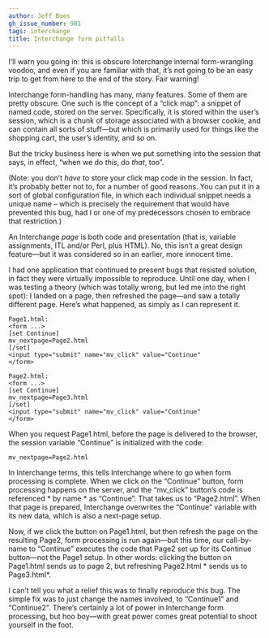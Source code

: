 ```yaml
---
author: Jeff Boes
gh_issue_number: 981
tags: interchange
title: Interchange form pitfalls
---
```


I’ll warn you going in: this is obscure Interchange internal form-wrangling voodoo, and even if you are familiar with that, it’s not going to be an easy trip to get from here to the end of the story. Fair warning!

Interchange form-handling has many, many features. Some of them are pretty obscure. One such is the concept of a “click map”: a snippet of named code, stored on the server. Specifically, it is stored within the user’s session, which is a chunk of storage associated with a browser cookie, and can contain all sorts of stuff—​but which is primarily used for things like the shopping cart, the user’s identity, and so on.

But the tricky business here is when we put something into the session that says, in effect, “when we do *this*, do *that*, too”.

(Note: you don’t *have* to store your click map code in the session. In fact, it’s probably better not to, for a number of good reasons. You can put it in a sort of global configuration file, in which each individual snippet needs a unique name – which is precisely the requirement that would have prevented this bug, had I or one of my predecessors chosen to embrace that restriction.)

An Interchange *page* is both code and presentation (that is, variable assignments, ITL and/or Perl, plus HTML). No, this isn’t a great design feature—​but it was considered so in an earlier, more innocent time.

I had one application that continued to present bugs that resisted solution, in fact they were virtually impossible to reproduce. Until one day, when I was testing a theory (which was totally wrong, but led me into the right spot): I landed on a page, then refreshed the page—​and saw a totally different page. Here’s what happened, as simply as I can represent it.

```
Page1.html:
<form ...>
[set Continue]
mv_nextpage=Page2.html
[/set]
<input type="submit" name="mv_click" value="Continue"
</form>

Page2.html:
<form ...>
[set Continue]
mv_nextpage=Page3.html
[/set]
<input type="submit" name="mv_click" value="Continue"
</form>

```

When you request Page1.html, before the page is delivered to the browser, the session variable “Continue” is initialized with the code:

```
mv_nextpage=Page2.html

```

In Interchange terms, this tells Interchange where to go when form processing is complete. When we click on the “Continue” button, form processing happens on the server, and the “mv_click” button’s code is referenced * by name * as “Continue”. That takes us to “Page2.html”. When that page is prepared, Interchange overwrites the “Continue” variable with its new data, which is also a next-page setup.

Now, if we click the button on Page1.html, but then refresh the page on the resulting Page2, form processing is run again—​but this time, our call-by-name to “Continue” executes the code that Page2 set up for its Continue button—​not the Page1 setup. In other words: clicking the button on Page1.html sends us to page 2, but refreshing Page2.html * sends us to Page3.html*.

I can’t tell you what a relief this was to finally reproduce this bug. The simple fix was to just change the names involved, to “Continue1” and “Continue2”. There’s certainly a lot of power in Interchange form processing, but hoo boy—​with great power comes great potential to shoot yourself in the foot.
